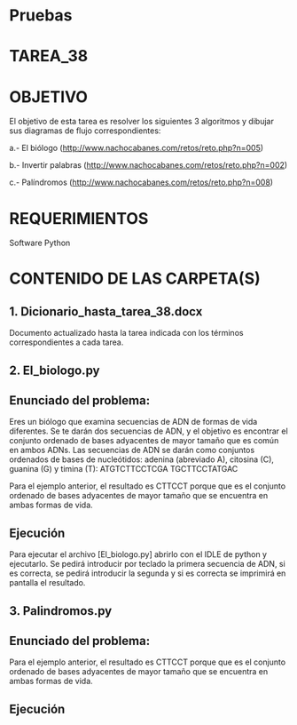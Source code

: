 # Pruebas
# TAREA_38

# OBJETIVO

El objetivo de esta tarea es resolver los siguientes 3 algoritmos y dibujar sus diagramas de flujo correspondientes:

a.- El biólogo (http://www.nachocabanes.com/retos/reto.php?n=005)

b.- Invertir palabras (http://www.nachocabanes.com/retos/reto.php?n=002)

c.- Palíndromos (http://www.nachocabanes.com/retos/reto.php?n=008)

# REQUERIMIENTOS
Software Python

# CONTENIDO DE LAS CARPETA(S)

## 1.  Dicionario_hasta_tarea_38.docx

Documento actualizado hasta la tarea indicada con los términos correspondientes a cada tarea.

## 2. El_biologo.py

## Enunciado del problema:
Eres un biólogo que examina secuencias de ADN de formas de vida diferentes. Se te darán dos secuencias de ADN, y el objetivo es encontrar el conjunto ordenado de bases adyacentes de mayor tamaño que es común en ambos ADNs.
Las secuencias de ADN se darán como conjuntos ordenados de bases de nucleótidos: adenina (abreviado A), citosina (C), guanina (G) y timina (T):
ATGTCTTCCTCGA TGCTTCCTATGAC

Para el ejemplo anterior, el resultado es CTTCCT porque que es el conjunto ordenado de bases adyacentes de mayor tamaño que se encuentra en ambas formas de vida.

## Ejecución

Para ejecutar el archivo [El_biologo.py] abrirlo con el IDLE de python y ejecutarlo. Se pedirá introducir por teclado la primera secuencia de ADN, si es correcta, se pedirá introducir la segunda y si es correcta se imprimirá en pantalla el resultado.

## 3. Palindromos.py

## Enunciado del problema:


Para el ejemplo anterior, el resultado es CTTCCT porque que es el conjunto ordenado de bases adyacentes de mayor tamaño que se encuentra en ambas formas de vida.

## Ejecución
